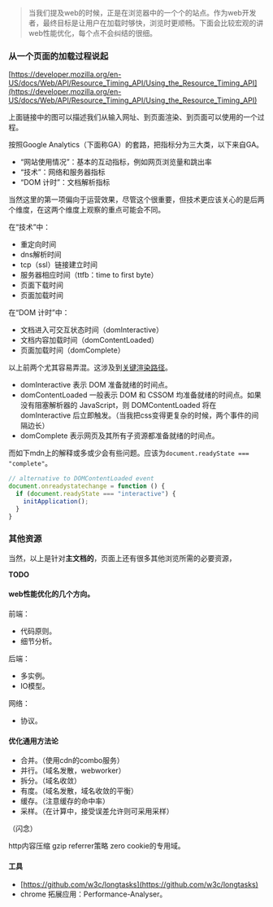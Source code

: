 > 当我们提及web的时候，正是在浏览器中的一个个的站点。作为web开发者，最终目标是让用户在加载时够快，浏览时更顺畅。下面会比较宏观的讲web性能优化，每个点不会纠结的很细。

### 从一个页面的加载过程说起

[https://developer.mozilla.org/en-US/docs/Web/API/Resource_Timing_API/Using_the_Resource_Timing_API](https://developer.mozilla.org/en-US/docs/Web/API/Resource_Timing_API/Using_the_Resource_Timing_API)

上面链接中的图可以描述我们从输入网址、到页面渲染、到页面可以使用的一个过程。

按照Google Analytics（下面称GA）的套路，把指标分为三大类，以下来自GA。

- “网站使用情况”：基本的互动指标，例如网页浏览量和跳出率
- “技术”：网络和服务器指标
- “DOM 计时”：文档解析指标

当然这里的第一项偏向于运营效果，尽管这个很重要，但技术更应该关心的是后两个维度，在这两个维度上观察的重点可能会不同。

在“技术”中：

- 重定向时间
- dns解析时间
- tcp（ssl）链接建立时间
- 服务器相应时间（ttfb：time to first byte）
- 页面下载时间
- 页面加载时间

在“DOM 计时”中：

- 文档进入可交互状态时间（domInteractive）
- 文档内容加载时间（domContentLoaded）
- 页面加载时间（domComplete）

以上前两个尤其容易弄混。这涉及到[关键渲染路径](https://developers.google.com/web/fundamentals/performance/critical-rendering-path/measure-crp?hl=zh-cn)。

- domInteractive 表示 DOM 准备就绪的时间点。
- domContentLoaded 一般表示 DOM 和 CSSOM 均准备就绪的时间点。如果没有阻塞解析器的 JavaScript，则 DOMContentLoaded 将在 domInteractive 后立即触发。（当我把css变得更复杂的时候，两个事件的间隔边长）
- domComplete 表示网页及其所有子资源都准备就绪的时间点。

而如下mdn上的解释或多或少会有些问题。应该为`document.readyState === "complete"`。

```js
// alternative to DOMContentLoaded event
document.onreadystatechange = function () {
  if (document.readyState === "interactive") {
    initApplication();
  }
}
```


### 其他资源

当然，以上是针对**主文档的**，页面上还有很多其他浏览所需的必要资源，

**TODO**

#### web性能优化的几个方向。

前端：

- 代码原则。
- 细节分析。

后端：

- 多实例。
- IO模型。

网络：

- 协议。

#### 优化通用方法论

- 合并。（使用cdn的combo服务）
- 并行。（域名发散，webworker）
- 拆分。（域名收敛）
- 有度。（域名发散，域名收敛的平衡）
- 缓存。（注意缓存的命中率）
- 采样。（在计算中，接受误差允许则可采用采样）

（闪念）

http内容压缩 gzip referrer策略 zero cookie的专用域。

#### 工具

- [https://github.com/w3c/longtasks](https://github.com/w3c/longtasks)
- chrome 拓展应用：Performance-Analyser。

